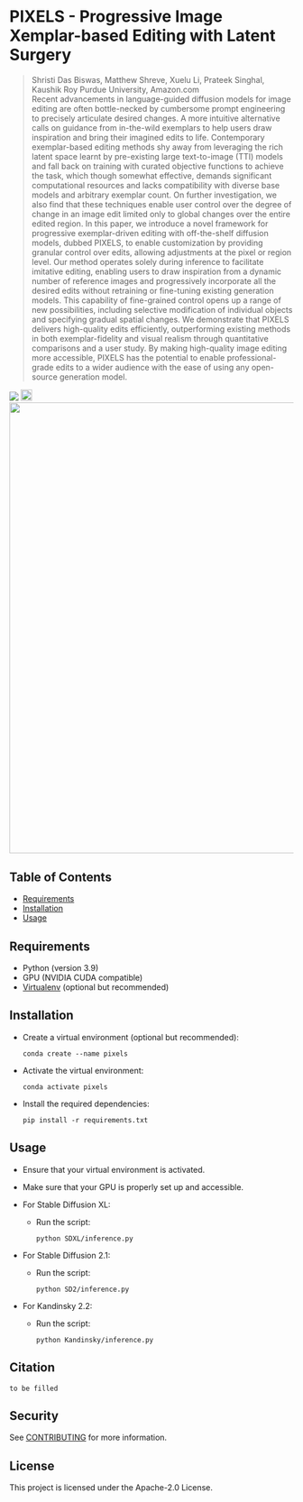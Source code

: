 # PIXELS - Progressive Image Xemplar-based Editing with Latent Surgery
>  Shristi Das Biswas, Matthew Shreve, Xuelu Li, Prateek Singhal, Kaushik Roy 
> Purdue University, Amazon.com  
> Recent advancements in language-guided diffusion models for image editing are often bottle-necked by cumbersome prompt engineering to precisely articulate desired changes. A more intuitive alternative calls on guidance from in-the-wild exemplars to help users draw inspiration and bring their imagined edits to life. Contemporary exemplar-based editing methods shy away from leveraging the rich latent space learnt by pre-existing large text-to-image (TTI) models and fall back on training with curated objective functions to achieve the task, which though somewhat effective, demands significant computational resources and lacks compatibility with diverse base models and arbitrary exemplar count. On further investigation, we also find that these techniques enable user control over the degree of change in an image edit limited only to global changes over the entire edited region. In this paper, we introduce a novel framework for progressive exemplar-driven editing with off-the-shelf diffusion models, dubbed PIXELS, to enable customization by providing granular control over edits, allowing adjustments at the pixel or region level. Our method operates solely during inference to facilitate imitative editing, enabling users to draw inspiration from a dynamic number of reference images and progressively incorporate all the desired edits without retraining or fine-tuning existing generation models. This capability of fine-grained control opens up a range of new possibilities, including selective modification of individual objects and specifying gradual spatial changes. We demonstrate that PIXELS delivers high-quality edits efficiently, outperforming existing methods in both exemplar-fidelity and visual realism through quantitative comparisons and a user study. By making high-quality image editing more accessible, PIXELS has the potential to enable professional-grade edits to a wider audience with the ease of using any open-source generation model.


<a href="to-be-filled"><img src="https://img.shields.io/badge/arXiv-2306.00950-b31b1b?style=flat&logo=arxiv&logoColor=red"/></a>
<a href="to-be-filled"><img src="https://img.shields.io/static/v1?label=Project&message=Website&color=red" height=20.5></a>
<br/>
<img src="assets/teaser.png" width="800px"/>  

## Table of Contents

- [Requirements](#requirements)
- [Installation](#installation)
- [Usage](#usage)


## Requirements

- Python (version 3.9)
- GPU (NVIDIA CUDA compatible)
- [Virtualenv](https://virtualenv.pypa.io/) (optional but recommended)

## Installation

- Create a virtual environment (optional but recommended):

    ```conda create --name pixels```

- Activate the virtual environment:

    ```conda activate pixels```

- Install the required dependencies:

    ```pip install -r requirements.txt```

## Usage
- Ensure that your virtual environment is activated.
- Make sure that your GPU is properly set up and accessible.

- For Stable Diffusion XL:
  - Run the script:

    ```python SDXL/inference.py```


- For Stable Diffusion 2.1:
  - Run the script:

    ```python SD2/inference.py```


- For Kandinsky 2.2:
  - Run the script:

    ```python Kandinsky/inference.py```

    
## Citation
```
to be filled
```

## Security

See [CONTRIBUTING](CONTRIBUTING.md#security-issue-notifications) for more information.

## License

This project is licensed under the Apache-2.0 License.
